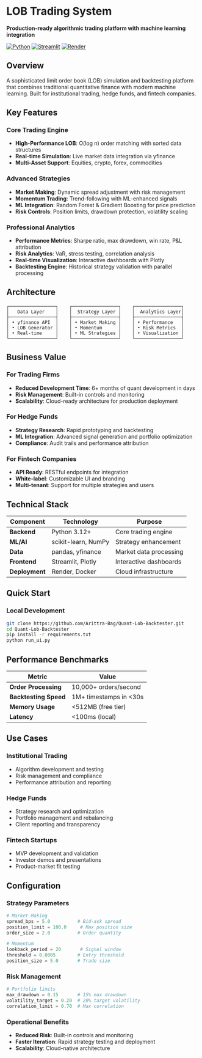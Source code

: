 # LOB Trading System

**Production-ready algorithmic trading platform with machine learning integration**

[![Python](https://img.shields.io/badge/Python-3.12+-blue.svg)](https://python.org)
[![Streamlit](https://img.shields.io/badge/Streamlit-1.28+-red.svg)](https://streamlit.io)
[![Render](https://img.shields.io/badge/Deplpy-Render-green.svg)](https://render.com)

## Overview

A sophisticated limit order book (LOB) simulation and backtesting platform that combines traditional quantitative finance with modern machine learning. Built for institutional trading, hedge funds, and fintech companies.

## Key Features

### **Core Trading Engine**
- **High-Performance LOB**: O(log n) order matching with sorted data structures
- **Real-time Simulation**: Live market data integration via yfinance
- **Multi-Asset Support**: Equities, crypto, forex, commodities

### **Advanced Strategies**
- **Market Making**: Dynamic spread adjustment with risk management
- **Momentum Trading**: Trend-following with ML-enhanced signals
- **ML Integration**: Random Forest & Gradient Boosting for price prediction
- **Risk Controls**: Position limits, drawdown protection, volatility scaling

### **Professional Analytics**
- **Performance Metrics**: Sharpe ratio, max drawdown, win rate, P&L attribution
- **Risk Analytics**: VaR, stress testing, correlation analysis
- **Real-time Visualization**: Interactive dashboards with Plotly
- **Backtesting Engine**: Historical strategy validation with parallel processing

## Architecture

```
┌─────────────────┐    ┌─────────────────┐    ┌─────────────────┐
│   Data Layer    │    │  Strategy Layer │    │  Analytics Layer│
├─────────────────┤    ├─────────────────┤    ├─────────────────┤
│ • yfinance API  │    │ • Market Making │    │ • Performance   │
│ • LOB Generator │    │ • Momentum      │    │ • Risk Metrics  │
│ • Real-time     │    │ • ML Strategies │    │ • Visualization │
└─────────────────┘    └─────────────────┘    └─────────────────┘
```

## Business Value

### **For Trading Firms**
- **Reduced Development Time**: 6+ months of quant development in days
- **Risk Management**: Built-in controls and monitoring
- **Scalability**: Cloud-ready architecture for production deployment

### **For Hedge Funds**
- **Strategy Research**: Rapid prototyping and backtesting
- **ML Integration**: Advanced signal generation and portfolio optimization
- **Compliance**: Audit trails and performance attribution

### **For Fintech Companies**
- **API Ready**: RESTful endpoints for integration
- **White-label**: Customizable UI and branding
- **Multi-tenant**: Support for multiple strategies and users

## Technical Stack

| Component | Technology | Purpose |
|-----------|------------|---------|
| **Backend** | Python 3.12+ | Core trading engine |
| **ML/AI** | scikit-learn, NumPy | Strategy enhancement |
| **Data** | pandas, yfinance | Market data processing |
| **Frontend** | Streamlit, Plotly | Interactive dashboards |
| **Deployment** | Render, Docker | Cloud infrastructure |

## Quick Start

### **Local Development**
```bash
git clone https://github.com/Arittra-Bag/Quant-Lob-Backtester.git
cd Quant-Lob-Backtester
pip install -r requirements.txt
python run_ui.py
```

## Performance Benchmarks

| Metric | Value |
|--------|-------|
| **Order Processing** | 10,000+ orders/second |
| **Backtesting Speed** | 1M+ timestamps in <30s |
| **Memory Usage** | <512MB (free tier) |
| **Latency** | <100ms (local) |

## Use Cases

### **Institutional Trading**
- Algorithm development and testing
- Risk management and compliance
- Performance attribution and reporting

### **Hedge Funds**
- Strategy research and optimization
- Portfolio management and rebalancing
- Client reporting and transparency

### **Fintech Startups**
- MVP development and validation
- Investor demos and presentations
- Product-market fit testing

## Configuration

### **Strategy Parameters**
```python
# Market Making
spread_bps = 5.0          # Bid-ask spread
position_limit = 100.0     # Max position size
order_size = 2.0          # Order quantity

# Momentum
lookback_period = 20       # Signal window
threshold = 0.0005        # Entry threshold
position_size = 5.0       # Trade size
```

### **Risk Management**
```python
# Portfolio limits
max_drawdown = 0.15       # 15% max drawdown
volatility_target = 0.20  # 20% target volatility
correlation_limit = 0.70  # Max correlation
```

### **Operational Benefits**
- **Reduced Risk**: Built-in controls and monitoring
- **Faster Iteration**: Rapid strategy testing and deployment
- **Scalability**: Cloud-native architecture
